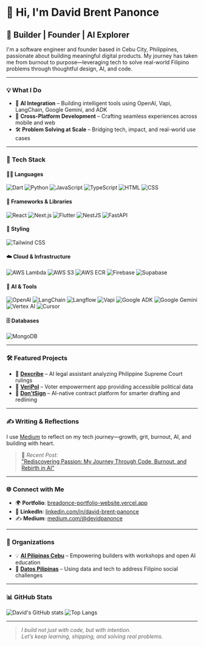 # 👋 Hi, I'm David Brent Panonce

## 🚀 Builder | Founder | AI Explorer

I'm a software engineer and founder based in Cebu City, Philippines, passionate about building meaningful digital products. My journey has taken me from burnout to purpose—leveraging tech to solve real-world Filipino problems through thoughtful design, AI, and code.

---

### 💡 What I Do

- 🧠 **AI Integration** – Building intelligent tools using OpenAI, Vapi, LangChain, Google Gemini, and ADK  
- 🧩 **Cross-Platform Development** – Crafting seamless experiences across mobile and web  
- 🛠️ **Problem Solving at Scale** – Bridging tech, impact, and real-world use cases  

---

### 🧰 Tech Stack

#### 🧑‍💻 Languages
![Dart](https://img.shields.io/badge/Dart-0175C2?style=for-the-badge&logo=dart&logoColor=white)
![Python](https://img.shields.io/badge/Python-3776AB?style=for-the-badge&logo=python&logoColor=white)
![JavaScript](https://img.shields.io/badge/JavaScript-F7DF1E?style=for-the-badge&logo=javascript&logoColor=black)
![TypeScript](https://img.shields.io/badge/TypeScript-3178C6?style=for-the-badge&logo=typescript&logoColor=white)
![HTML](https://img.shields.io/badge/HTML-E34F26?style=for-the-badge&logo=html5&logoColor=white)
![CSS](https://img.shields.io/badge/CSS-1572B6?style=for-the-badge&logo=css3&logoColor=white)

#### 🧱 Frameworks & Libraries
![React](https://img.shields.io/badge/React-20232A?style=for-the-badge&logo=react&logoColor=61DAFB)
![Next.js](https://img.shields.io/badge/Next.js-000000?style=for-the-badge&logo=nextdotjs&logoColor=white)
![Flutter](https://img.shields.io/badge/Flutter-02569B?style=for-the-badge&logo=flutter&logoColor=white)
![NestJS](https://img.shields.io/badge/NestJS-E0234E?style=for-the-badge&logo=nestjs&logoColor=white)
![FastAPI](https://img.shields.io/badge/FastAPI-005571?style=for-the-badge&logo=fastapi&logoColor=white)

#### 🎨 Styling
![Tailwind CSS](https://img.shields.io/badge/Tailwind_CSS-38B2AC?style=for-the-badge&logo=tailwind-css&logoColor=white)

#### ☁️ Cloud & Infrastructure
![AWS Lambda](https://img.shields.io/badge/AWS_Lambda-FF9900?style=for-the-badge&logo=awslambda&logoColor=white)
![AWS S3](https://img.shields.io/badge/AWS_S3-569A31?style=for-the-badge&logo=amazon-s3&logoColor=white)
![AWS ECR](https://img.shields.io/badge/AWS_ECR-FF9900?style=for-the-badge&logo=amazonaws&logoColor=white)
![Firebase](https://img.shields.io/badge/Firebase-FFCA28?style=for-the-badge&logo=firebase&logoColor=black)
![Supabase](https://img.shields.io/badge/Supabase-3ECF8E?style=for-the-badge&logo=supabase&logoColor=white)

#### 🧠 AI & Tools
![OpenAI](https://img.shields.io/badge/OpenAI-412991?style=for-the-badge&logo=openai&logoColor=white)
![LangChain](https://img.shields.io/badge/LangChain-000000?style=for-the-badge)
![Langflow](https://img.shields.io/badge/Langflow-4B9BE5?style=for-the-badge)
![Vapi](https://img.shields.io/badge/Vapi_AI-000000?style=for-the-badge)
![Google ADK](https://img.shields.io/badge/Google_ADK-34A853?style=for-the-badge&logo=google&logoColor=white)
![Google Gemini](https://img.shields.io/badge/Google_Gemini-4285F4?style=for-the-badge&logo=google&logoColor=white)
![Vertex AI](https://img.shields.io/badge/Vertex_AI-1A73E8?style=for-the-badge&logo=googlecloud&logoColor=white)
![Cursor](https://img.shields.io/badge/Cursor_AI-6E57E0?style=for-the-badge)

#### 🗄️ Databases
![MongoDB](https://img.shields.io/badge/MongoDB-4EA94B?style=for-the-badge&logo=mongodb&logoColor=white)

---

### 🛠️ Featured Projects

- 🔹 **[Dexcribe](https://breadonce-portfolio-website.vercel.app/#projects)** – AI legal assistant analyzing Philippine Supreme Court rulings  
- 🔹 **[VeriPol](https://breadonce-portfolio-website.vercel.app/#projects)** – Voter empowerment app providing accessible political data  
- 🔹 **[Don’tSign](https://breadonce-portfolio-website.vercel.app/#projects)** – AI-native contract platform for smarter drafting and redlining  

---

### ✍️ Writing & Reflections

I use [Medium](https://medium.com/@devidpanonce) to reflect on my tech journey—growth, grit, burnout, AI, and building with heart.

> 📘 *Recent Post:*  
> ["Rediscovering Passion: My Journey Through Code, Burnout, and Rebirth in AI"](https://medium.com/@devidpanonce/rediscovering-passion-my-journey-through-code-burnout-and-rebirth-in-ai-b3213d2d014b)

---

### 🌐 Connect with Me

- 🌍 **Portfolio**: [breadonce-portfolio-website.vercel.app](https://breadonce-portfolio-website.vercel.app/)
- 💼 **LinkedIn**: [linkedin.com/in/david-brent-panonce](https://www.linkedin.com/in/david-brent-panonce/)
- ✍️ **Medium**: [medium.com/@devidpanonce](https://medium.com/@devidpanonce)

---

### 🏢 Organizations

- 💡 **[AI Pilipinas Cebu](https://www.facebook.com/aipilipinascebu/)** – Empowering builders with workshops and open AI education  
- 🧠 **[Datos Pilipinas](https://www.linkedin.com/company/datospilipinas/)** – Using data and tech to address Filipino social challenges

---

### 📊 GitHub Stats

![David's GitHub stats](https://github-readme-stats.vercel.app/api?username=breadonce&show_icons=true&theme=default)
![Top Langs](https://github-readme-stats.vercel.app/api/top-langs/?username=breadonce&layout=compact)

---

> *I build not just with code, but with intention.*  
> *Let’s keep learning, shipping, and solving real problems.*
